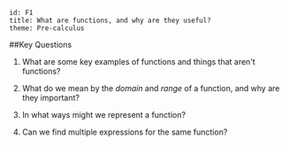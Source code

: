 ````
id: F1
title: What are functions, and why are they useful?
theme: Pre-calculus
````
##Key Questions

1. What are some key examples of functions and things that aren't functions?

1. What do we mean by the _domain_ and _range_ of a function, and why are they important?

1. In what ways might we represent a function?

1. Can we find multiple expressions for the same function?


